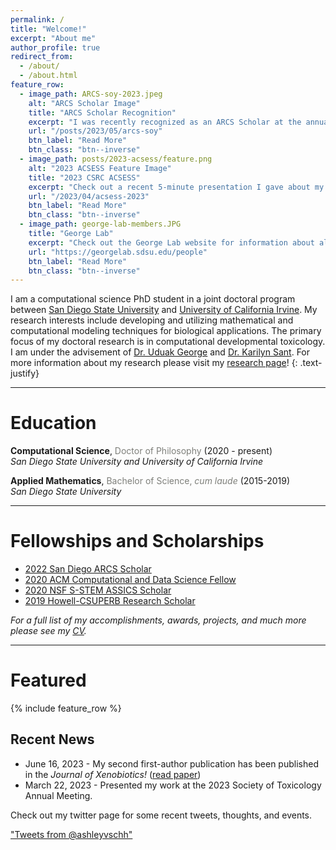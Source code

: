 ```yaml
---
permalink: /
title: "Welcome!"
excerpt: "About me"
author_profile: true
redirect_from: 
  - /about/
  - /about.html
feature_row:
  - image_path: ARCS-soy-2023.jpeg
    alt: "ARCS Scholar Image"
    title: "ARCS Scholar Recognition"
    excerpt: "I was recently recognized as an ARCS Scholar at the annual Scientist of the Year Event!"
    url: "/posts/2023/05/arcs-soy"
    btn_label: "Read More"
    btn_class: "btn--inverse"
  - image_path: posts/2023-acsess/feature.png
    alt: "2023 ACSESS Feature Image"
    title: "2023 CSRC ACSESS"
    excerpt: "Check out a recent 5-minute presentation I gave about my recent research efforts and the related blog post."
    url: "/2023/04/acsess-2023"
    btn_label: "Read More"
    btn_class: "btn--inverse"
  - image_path: george-lab-members.JPG
    title: "George Lab"
    excerpt: "Check out the George Lab website for information about all the cool work we are working on!"
    url: "https://georgelab.sdsu.edu/people"
    btn_label: "Read More"
    btn_class: "btn--inverse"    
---
```


I am a computational science PhD student in a joint doctoral program between [San Diego State University](https://www.sdsu.edu/) and [University of California Irvine](https://uci.edu/). My research interests include developing and utilizing mathematical and computational modeling techniques for biological applications. The primary focus of my doctoral research is in computational developmental toxicology. I am under the advisement of [Dr. Uduak George](https://georgelab.sdsu.edu/) and [Dr. Karilyn Sant](https://publichealth.sdsu.edu/people/karilyn-sant/). For more information about my research please visit my [research page](/research)!
{: .text-justify}

<hr>

# Education

<b>Computational Science</b>, <font color="#7e7f7a">Doctor of Philosophy</font> (2020 - present)
<br><i>San Diego State University and University of California Irvine</i>

<b>Applied Mathematics</b>, <font color="#7e7f7a">Bachelor of Science, <i>cum laude</i></font> (2015-2019)
<br><i>San Diego State University</i>

<hr>

# Fellowships and Scholarships

- [2022 San Diego ARCS Scholar](https://san-diego.arcsfoundation.org/scholars/2022-2023-arcs-scholars)
- [2020 ACM Computational and Data Science Fellow](https://www.sighpc.org/for-your-career/fellowships/2020-fellowship-winners)
- [2020 NSF S-STEM ASSICS Scholar](https://sites.google.com/sdsu.edu/assics/home)
- [2019 Howell-CSUPERB Research Scholar](https://www.howellfoundation.org/csuperb-2019-scholars/)

_For a full list of my accomplishments, awards, projects, and much more please see my [CV](/files/AVSchwartzCV.pdf)._
<hr>

# Featured 

{% include feature_row %}

## Recent News

- June 16, 2023 - My second first-author publication has been published in the _Journal of Xenobiotics!_ ([read paper](https://www.mdpi.com/2039-4713/13/2/21))
- March 22, 2023 - Presented my work at the 2023 Society of Toxicology Annual Meeting.

Check out my twitter page for some recent tweets, thoughts, and events.

<a class="twitter-timeline" data-height="400" data-theme="dark" href="https://twitter.com/ashleyvschh?ref_src=twsrc%5Etfw">"Tweets from @ashleyvschh"</a> <script async src="https://platform.twitter.com/widgets.js" charset="utf-8"></script>
